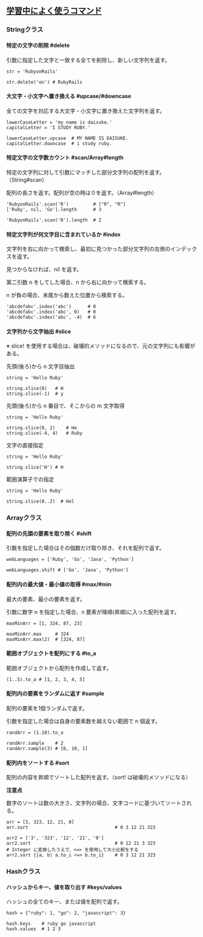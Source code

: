 ## [学習中によく使うコマンド](https://github.com/DaisukeKarasawa/command/blob/master/ruby_command/command.rb)

### Stringクラス

#### 特定の文字の削除 #delete

引数に指定した文字と一致する全てを削除し、新しい文字列を返す。
```
str = 'RubyonRails'

str.delete('on') # RubyRails
```

#### 大文字・小文字へ置き換える #upcase/#downcase

全ての文字を対応する大文字・小文字に置き換えた文字列を返す。
```
lowerCaseLetter = 'my name is daisuke.'
capitalLetter = 'I STUDY RUBY.'

lowerCaseLetter.upcase  # MY NAME IS DAISUKE.
capitalLetter.downcase  # i study ruby.
```

#### 特定文字の文字数カウント #scan/Array#length

特定の文字列に対して引数にマッチした部分文字列の配列を返す。（String#scan）

配列の長さを返す。配列が空の時は０を返す。（Array#length）
```
'RubyonRails'.scan('R')         # ["R", "R"]
['Ruby', nil, 'Go'].length      # 3

'RubyonRails'.scan('R').length  # 2
```

#### 特定文字列が何文字目に含まれているか #index

文字列を右に向かって検索し、最初に見つかった部分文字列の左側のインデックスを返す。

見つからなければ、nil を返す。

第二引数 n をしてした場合、n から右に向かって検索する。

n が負の場合、末尾から数えた位置から検索する。
```
'abcdefabc'.index('abc')      # 0
'abcdefabc'.index('abc', 0)   # 0
'abcdefabc'.index('abc', -4)  # 6
```

#### 文字列から文字抽出 #slice

※ slice! を使用する場合は、破壊的メソッドになるので、元の文字列にも影響がある。

先頭(後ろ)から n 文字目抽出
```
string = 'Hello Ruby'

string.slice(0)   # H
string.slice(-1)  # y
```
先頭(後ろ)から n 番目で、そこからの m 文字取得
```
string = 'Hello Ruby'

string.slice(0, 2)    # He
string.slice(-4, 4)   # Ruby
```
文字の直接指定
```
string = 'Hello Ruby'

string.slice('H') # H
```
範囲演算子での指定
```
string = 'Hello Ruby'

string.slice(0..2)  # Hel
```

### Arrayクラス

#### 配列の先頭の要素を取り除く #shift

引数を指定した場合はその個数だけ取り除き、それを配列で返す。
```
webLanguages = ['Ruby', 'Go', 'Java', 'Python']

webLanguages.shift # ['Go', 'Java', 'Python']
```

#### 配列内の最大値・最小値の取得 #max/#min

最大の要素、最小の要素を返す。

引数に数字 n を指定した場合、n 要素が降順(昇順)に入った配列を返す。
```
maxMinArr = [1, 324, 87, 23]

maxMinArr.max     # 324
maxMinArr.max(2)  # [324, 87]
```

#### 範囲オブジェクトを配列にする #to_a

範囲オブジェクトから配列を作成して返す。
```
(1..5).to_a # [1, 2, 3, 4, 5]
```

#### 配列内の要素をランダムに返す #sample

配列の要素を1個ランダムで返す。

引数を指定した場合は自身の要素数を越えない範囲で n 個返す。
```
randArr = (1.10).to_a

randArr.sample    # 2
randArr.sample(3) # [6, 10, 1]
```

#### 配列内をソートする #sort

配列の内容を昇順でソートした配列を返す。（sort! は破壊的メソッドになる）

**注意点**

数字のソートは数の大きさ、文字列の場合、文字コードに基づいてソートされる。
```
arr = [3, 323, 12, 21, 0]
arr.sort                                # 0 3 12 21 323

arr2 = ['3', '323', '12', '21', '0']
arr2.sort                               # 0 12 21 3 323
# Integer に変換したうえで、<=> を使用して大小比較をする
arr2.sort {|a, b| a.to_i <=> b.to_i}    # 0 3 12 21 323
```

### Hashクラス

#### ハッシュからキー、値を取り出す #keys/values

ハッシュの全てのキー、または値を配列で返す。
```
hash = {"ruby": 1, "go": 2, "javascript": 3}

hash.keys    # ruby go javascript
hash.values  # 1 2 3
```